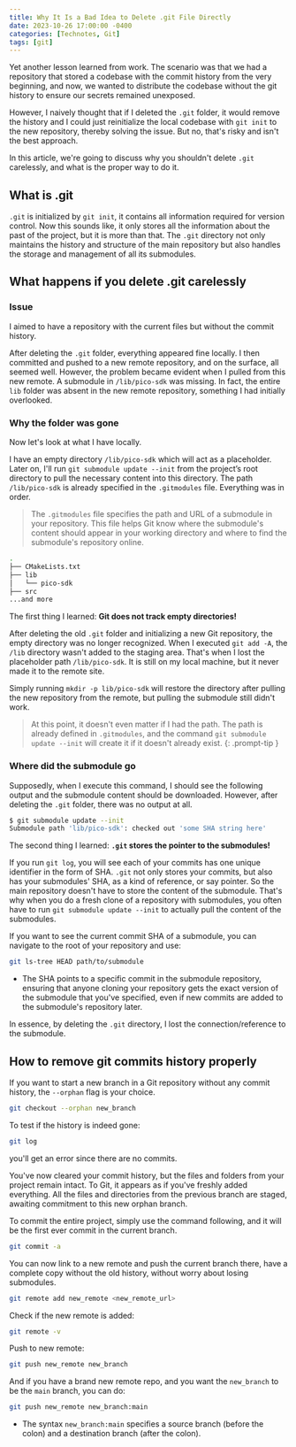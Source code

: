 ```yaml
---
title: Why It Is a Bad Idea to Delete .git File Directly
date: 2023-10-26 17:00:00 -0400
categories: [Technotes, Git]
tags: [git] 
---
```


Yet another lesson learned from work. The scenario was that we had a repository that stored a codebase with the commit history from the very beginning, and now, we wanted to distribute the codebase without the git history to ensure our secrets remained unexposed.

However, I naively thought that if I deleted the `.git` folder, it would remove the history and I could just reinitialize the local codebase with `git init` to the new repository, thereby solving the issue. But no, that's risky and isn't the best approach.

In this article, we're going to discuss why you shouldn't delete `.git` carelessly, and what is the proper way to do it.

## What is .git
`.git` is initialized by `git init`, it contains all information required for version control. Now this sounds like, it only stores all the information about the past of the project, but it is more than that. The `.git` directory not only maintains the history and structure of the main repository but also handles the storage and management of all its submodules.

## What happens if you delete .git carelessly

### Issue
I aimed to have a repository with the current files but without the commit history. 

After deleting the `.git` folder, everything appeared fine locally. I then committed and pushed to a new remote repository, and on the surface, all seemed well. However, the problem became evident when I pulled from this new remote. A submodule in `/lib/pico-sdk` was missing. In fact, the entire `lib` folder was absent in the new remote repository, something I had initially overlooked.

### Why the folder was gone
Now let's look at what I have locally. 

I have an empty directory `/lib/pico-sdk` which will act as a placeholder. Later on, I'll run `git submodule update --init` from the project’s root directory to pull the necessary content into this directory. The path `/lib/pico-sdk` is already specified in the `.gitmodules` file. Everything was in order.

> The `.gitmodules` file specifies the path and URL of a submodule in your repository. This file helps Git know where the submodule's content should appear in your working directory and where to find the submodule's repository online.

```bash
.
├── CMakeLists.txt
├── lib
│   └── pico-sdk
├── src
...and more
```

The first thing I learned: **Git does not track empty directories!**

After deleting the old `.git` folder and initializing a new Git repository, the empty directory was no longer recognized. When I executed `git add -A`, the `/lib` directory wasn't added to the staging area. That's when I lost the placeholder path `/lib/pico-sdk`. It is still on my local machine, but it never made it to the remote site.

Simply running `mkdir -p lib/pico-sdk` will restore the directory after pulling the new repository from the remote, but pulling the submodule still didn't work.

> At this point, it doesn't even matter if I had the path. The path is already defined in `.gitmodules`, and the command `git submodule update --init` will create it if it doesn't already exist.
{: .prompt-tip }

### Where did the submodule go
Supposedly, when I execute this command, I should see the following output and the submodule content should be downloaded. However, after deleting the `.git` folder, there was no output at all.
```bash
$ git submodule update --init
Submodule path 'lib/pico-sdk': checked out 'some SHA string here'
```

The second thing I learned: **`.git` stores the pointer to the submodules!**

If you run `git log`, you will see each of your commits has one unique identifier in the form of SHA. `.git` not only stores your commits, but also has your submodules' SHA, as a kind of reference, or say pointer. So the main repository doesn't have to store the content of the submodule. That's why when you do a fresh clone of a repository with submodules, you often have to run `git submodule update --init` to actually pull the content of the submodules.

If you want to see the current commit SHA of a submodule, you can navigate to the root of your repository and use:

```bash
git ls-tree HEAD path/to/submodule
```
- The SHA points to a specific commit in the submodule repository, ensuring that anyone cloning your repository gets the exact version of the submodule that you've specified, even if new commits are added to the submodule's repository later.

In essence, by deleting the `.git` directory, I lost the connection/reference to the submodule.

## How to remove git commits history properly

If you want to start a new branch in a Git repository without any commit history, the `--orphan` flag is your choice. 

```bash
git checkout --orphan new_branch
```
To test if the history is indeed gone:
```bash
git log
```
you'll get an error since there are no commits.

You've now cleared your commit history, but the files and folders from your project remain intact. To Git, it appears as if you've freshly added everything. All the files and directories from the previous branch are staged, awaiting commitment to this new orphan branch.

To commit the entire project, simply use the command following, and it will be the first ever commit in the current branch.
```bash
git commit -a
```

You can now link to a new remote and push the current branch there, have a complete copy without the old history, without worry about losing submodules.

```bash
git remote add new_remote <new_remote_url>
```
Check if the new remote is added:
```bash
git remote -v
```
Push to new remote:
```bash
git push new_remote new_branch
```

And if you have a brand new remote repo, and you want the `new_branch` to be the `main` branch, you can do:
```bash
git push new_remote new_branch:main
```
- The syntax `new_branch:main` specifies a source branch (before the colon) and a destination branch (after the colon).
